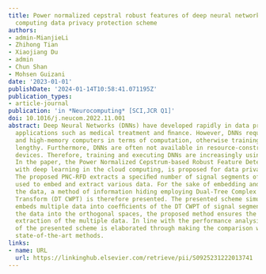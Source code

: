 ```yaml
---
title: Power normalized cepstral robust features of deep neural networks in a cloud
  computing data privacy protection scheme
authors:
- admin-MianjieLi
- Zhihong Tian
- Xiaojiang Du
- admin
- Chun Shan
- Mohsen Guizani
date: '2023-01-01'
publishDate: '2024-01-14T10:58:41.071195Z'
publication_types:
- article-journal
publication: 'in *Neurocomputing* [SCI,JCR Q1]'
doi: 10.1016/j.neucom.2022.11.001
abstract: Deep Neural Networks (DNNs) have developed rapidly in data privacy protection
  applications such as medical treatment and ﬁnance. However, DNNs require high-speed
  and high-memory computers in terms of computation, otherwise training can be very
  lengthy. Furthermore, DNNs are often not available in resource-constrained mobile
  devices. Therefore, training and executing DNNs are increasingly using cloud computing.
  In the paper, the Power Normalized Cepstrum-based Robust Feature Detector (PNCRFD),
  with deep learning in the cloud computing, is proposed for data privacy protection.
  The proposed PNC-RFD extracts a speciﬁed number of signal segments of high robustness
  used to embed and extract various data. For the sake of embedding and extracting
  the data, a method of information hiding employing Dual-Tree Complex Wavelet Packet
  Transform (DT CWPT) is therefore presented. The presented scheme simultaneously
  embeds multiple data into coefﬁcients of the DT CWPT of signal segments. By embedding
  the data into the orthogonal spaces, the proposed method ensures the independent
  extraction of the multiple data. In line with the performance analysis, the superiority
  of the presented scheme is elaborated through making the comparison with the current
  state-of-the-art methods.
links:
- name: URL
  url: https://linkinghub.elsevier.com/retrieve/pii/S0925231222013741
---
```

